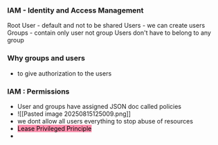 ### IAM - Identity and Access Management 
Root User - default and not to be shared 
Users - we can create users 
Groups - contain only user not group 
Users don't have to belong to any group 


### Why groups and users 
- to give authorization to the users 
### IAM : Permissions 
- User and groups have assigned JSON doc called policies 
- ![[Pasted image 20250815125009.png]]
- we dont allow all users everything to stop abuse of resources 
- <mark style="background: #FF5582A6;">Lease Privileged Principle</mark>
- 